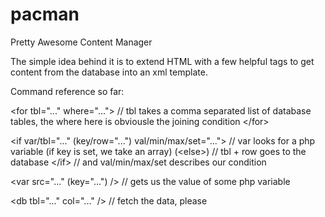 # pacman

Pretty Awesome Content Manager

The simple idea behind it is to extend HTML with a few helpful tags to get content from the database into an xml template.

Command reference so far:

&lt;for tbl="..." where="..."&gt;   // tbl takes a comma separated list of database tables, the where here is obviousle the joining condition
&lt;/for&gt;

&lt;if var/tbl="..." (key/row="...") val/min/max/set="..."&gt;  // var looks for a php variable (if key is set, we take an array)
(&lt;else&gt;)                                                  // tbl + row goes to the database
&lt;/if&gt;                                                     // and val/min/max/set describes our condition

&lt;var src="..." (key="...") /&gt;   // gets us the value of some php variable

&lt;db tbl="..." col="..." /&gt;      // fetch the data, please

